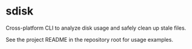 # sdisk

Cross-platform CLI to analyze disk usage and safely clean up stale files.

See the project README in the repository root for usage examples.
